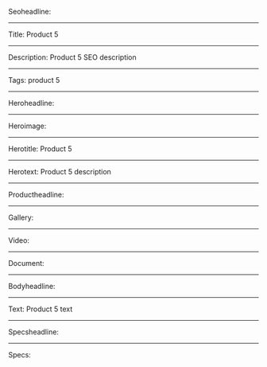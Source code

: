 Seoheadline: 

----

Title: Product 5

----

Description: Product 5 SEO description

----

Tags: product 5

----

Heroheadline: 

----

Heroimage: 

----

Herotitle: Product 5

----

Herotext: Product 5 description

----

Productheadline: 

----

Gallery: 

----

Video: 

----

Document: 

----

Bodyheadline: 

----

Text: Product 5 text

----

Specsheadline: 

----

Specs: 